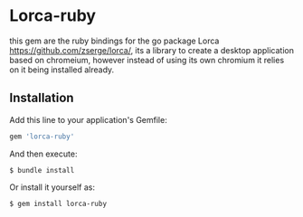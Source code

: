 # Lorca-ruby

this gem are the ruby bindings for the go package Lorca https://github.com/zserge/lorca/, its a library to create a desktop application based on chromeium, however instead of using its own chromium it relies on it being installed already.

## Installation

Add this line to your application's Gemfile:

```ruby
gem 'lorca-ruby'
```

And then execute:

    $ bundle install

Or install it yourself as:

    $ gem install lorca-ruby
